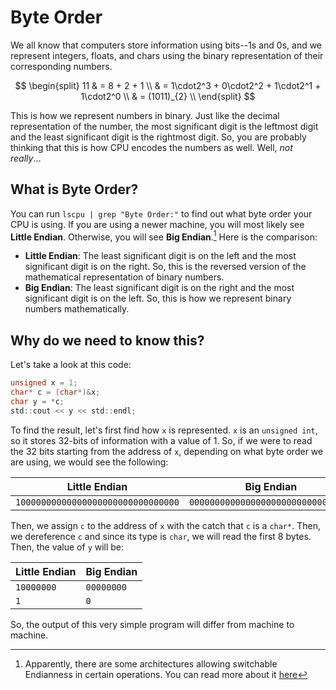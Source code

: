 # Byte Order

We all know that computers store information using bits--$1$s and $0$s, and we represent integers, floats, and chars using the binary representation of their corresponding numbers.

$$
\begin{split}
11 & = 8 + 2 + 1  \\
   & = 1\cdot2^3 + 0\cdot2^2 + 1\cdot2^1 + 1\cdot2^0 \\
   & = (1011)_{2} \\
\end{split}
$$

This is how we represent numbers in binary. Just like the decimal representation of the number, the most significant digit is the leftmost digit and the least significant digit is the rightmost digit. So, you are probably thinking that this is how CPU encodes the numbers as well. Well, *not really*...

## What is Byte Order?
You can run `lscpu | grep "Byte Order:"` to find out what byte order your CPU is using. If you are using a newer machine, you will most likely see **Little Endian**. Otherwise, you will see **Big Endian**.[^1] Here is the comparison:

- **Little Endian**: The least significant digit is on the left and the most significant digit is on the right. So, this is the reversed version of the mathematical representation of binary numbers.
- **Big Endian**: The least significant digit is on the right and the most significant digit is on the left. So, this is how we represent binary numbers mathematically.

## Why do we need to know this?
Let's take a look at this code:

```c
unsigned x = 1;
char* c = (char*)&x;
char y = *c;
std::cout << y << std::endl;
```
To find the result, let's first find how `x` is represented. `x` is an `unsigned int`, so it stores 32-bits of information with a value of 1. So, if we were to read the 32 bits starting from the address of `x`, depending on what byte order we are using, we would see the following:

| Little Endian                      | Big Endian                         |
| ---------------------------------- | ---------------------------------- |
| `10000000000000000000000000000000` | `00000000000000000000000000000001` |

Then, we assign `c` to the address of `x` with the catch that `c` is a `char*`. Then, we dereference `c` and since its type is `char`, we will read the first 8 bytes. Then, the value of `y` will be:

Little Endian | Big Endian
------------- | ----------
`10000000`    | `00000000`
`1`           | `0`

So, the output of this very simple program will differ from machine to machine.

[^1]: Apparently, there are some architectures allowing switchable Endianness in certain operations. You can read more about it [here](https://en.wikipedia.org/wiki/Endianness#Bi-endianness)
